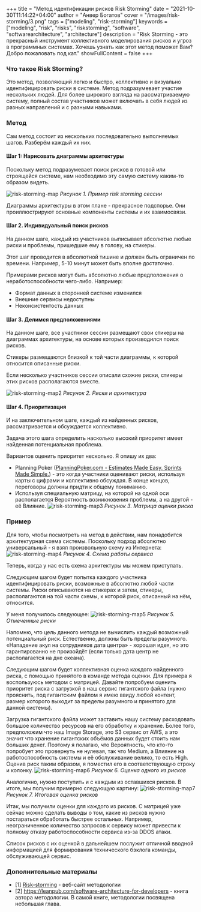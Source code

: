 +++
title = "Метод идентификации рисков Risk Storming"
date = "2021-10-30T11:14:22+04:00"
author = "Анвер Богатов"
cover = "/images/risk-storming/3.png"
tags = ["modeling", "risk-storming"]
keywords = ["modeling", "risk", "risks", "riskstorming", "software", "softwarearchitecture", "architecture"]
description = "Risk Storming - это прекрасный инструмент коллективного моделирования рисков и угроз в программных системах. Хочешь узнать как этот метод поможет Вам? Добро пожаловать под кат."
showFullContent = false
+++

### Что такое Risk Storming?
Это метод, позволяющий легко и быстро, коллективно и визуально идентифицировать риски в системе. Метод подразумевает участие нескольких людей. Для более широкого взгляда на рассматриваемую систему, полный состав участников может включать в себя людей из разных направлений и с разными навыками.

### Метод
Сам метод состоит из нескольких последовательно выполняемых шагов. Разберём каждый их них.

#### Шаг 1: Нарисовать диаграммы архитектуры
Поскольку метод подразумевает поиск рисков в готовой или строящейся системе,  нам необходимо эту самую систему каким-то образом видеть. 

![risk-storming-map](/images/risk-storming/1.png)
*Рисунок 1. Пример risk storming сессии*

Диаграммы архитектуры в этом плане - прекрасное подспорье. Они проиллюстрируют основные компоненты системы и их взаимосвязи. 

#### Шаг 2. Индивидуальный поиск рисков
На данном шаге, каждый из участников выписывает абсолютно любые риски и проблемы, пришедшие ему в голову, на стикеры.

Этот шаг проводится в абсолютной тишине и должен быть ограничен по времени. Например, 5-10 минут может быть вполне достаточно.

Примерами рисков могут быть абсолютно любые предположения о неработоспособности чего-либо. Например:
* Формат данных в сторонней системе изменился
* Внешние сервисы недоступны
* Неконсистентость данных

#### Шаг 3. Делимся предположениями
На данном шаге, все участники сессии размещают свои стикеры на диаграммах архитектуры, на основе которых производился поиск рисков. 

Стикеры размещаются близкой к той части диаграммы, к которой относится описанные риски.

Если несколько участников сессии описали схожие риски, стикеры этих рисков располагаются вместе.

![risk-storming-map2](/images/risk-storming/2.png)
*Рисунок 2. Риски и архитектура*

#### Шаг 4. Приоритизация
И на заключительном шаге, каждый из найденных рисков, рассматривается и обсуждается коллективно. 

Задача этого шага определить насколько высокий приоритет имеет найденная потенциальная проблема.

Вариантов оценить приоритет несколько. Я опишу их два:
* Planning Poker ([PlanningPoker.com - Estimates Made Easy. Sprints Made Simple.](https://www.planningpoker.com)) - это когда участники оценивают риски, используя карты с цифрами и коллективно обсуждая. В конце концов, переговоры должны придти к общему пониманию.
* Используя специальную матрицу, на которой на одной оси располагается Вероятность возникновения проблемы, а на другой - её Влияние.
![risk-storming-map3](/images/risk-storming/3.png)
*Рисунок 3. Матрица оценки риска*

### Пример
Для того, чтобы посмотреть на метод в действии, нам понадобится архитектурная схема системы. Поскольку подход абсолютно универсальный - я взял произвольную схему из Интернета:
![risk-storming-map4](/images/risk-storming/4.png)
*Рисунок 4. Схема работы сервиса*

Теперь, когда у нас есть схема архитектуры мы можем приступать.

Следующим шагом будет попытка каждого участника идентифицировать риски, возможные в абсолютно любой части системы. Риски описываются на стикерах и затем, стикеры, располагаются на той части схемы, к которой риск, описанный на нём, относится. 

У меня получилось следующее:
![risk-storming-map5](/images/risk-storming/5.png)
*Рисунок 5. Отмеченные риски*

Напомню, что цель данного метода не вычислить каждый возможный потенциальный риск. Естественно, должны быть пределы разумного. «Нападение акул на сотрудников дата центра» - хорошая идея, но это гарантированно не произойдёт (если только дата центр не располагается на дне океана). 

Следующим шагом будет коллективная оценка каждого найденного риска, с помощью принятого в команде метода оценки. Для примера я воспользуюсь методом с матрицей. Давайте попробуем оценить приоритет риска с загрузкой в наш сервис гигантского файла (нужно прояснить, под гигантским файлом я имею ввиду любой контент, размер которого выходит за пределы разумного и принятого для данной системы). 

Загрузка гигантского файла может заставить нашу систему расходовать большое количество ресурсов на его обработку и хранение. Более того, предположим что наш Image Storage, это S3 сервис от AWS, а это значит что хранение гигантских объёмов данных будет стоить нам больших денег. Поэтому я полагаю, что Вероятность, что кто-то попробует это провернуть не нулевая, так что Medium, а Влияние на работоспособность системы и её обслуживание велико, то есть High. Оценив риск таким образом, я поместил его в соответствующую строку и колонку. 
![risk-storming-map6](/images/risk-storming/6.png)
*Рисунок 6. Оценка одного из рисков*

Аналогично, нужно поступить и с каждым из оставшихся рисков. В итоге, мы получим примерно следующую картину:
![risk-storming-map7](/images/risk-storming/7.png)
*Рисунок 7. Итоговая оценка рисков*

Итак, мы получили оценки для каждого из рисков. С матрицей уже сейчас можно сделать выводы о том, какие из рисков нужно постараться обработать быстрее остальных. Например, неограниченное количество запросов к сервису может привести к полному отказу работоспособности сервиса из-за DDOS атаки.

Список рисков с их оценкой в дальнейшем послужит отличной вводной информацией для формирования технического бэклога команды, обслуживающей сервис.

### Дополнительные материалы
* [1] [Risk-storming](https://riskstorming.com) - веб-сайт методологии
* [2] https://leanpub.com/software-architecture-for-developers - книга автора методологии. В самой книге, методологии посвящена небольшая глава.